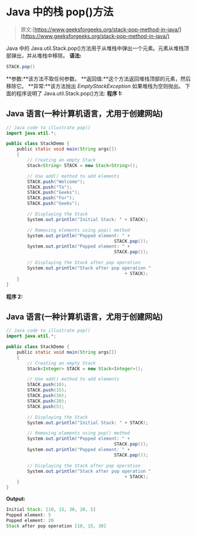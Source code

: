 # Java 中的栈 pop()方法

> 原文:[https://www.geeksforgeeks.org/stack-pop-method-in-java/](https://www.geeksforgeeks.org/stack-pop-method-in-java/)

Java 中的 Java.util.Stack.pop()方法用于从堆栈中弹出一个元素。元素从堆栈顶部弹出，并从堆栈中移除。
**语法:**

```java
STACK.pop()
```

**参数:**该方法不取任何参数。
**返回值:**这个方法返回堆栈顶部的元素，然后移除它。
**异常:**该方法抛出 *EmptyStackException* 如果堆栈为空则抛出。
下面的程序说明了 Java.util.Stack.pop()方法:
**程序 1:**

## Java 语言(一种计算机语言，尤用于创建网站)

```java
// Java code to illustrate pop()
import java.util.*;

public class StackDemo {
    public static void main(String args[])
    {
        // Creating an empty Stack
        Stack<String> STACK = new Stack<String>();

        // Use add() method to add elements
        STACK.push("Welcome");
        STACK.push("To");
        STACK.push("Geeks");
        STACK.push("For");
        STACK.push("Geeks");

        // Displaying the Stack
        System.out.println("Initial Stack: " + STACK);

        // Removing elements using pop() method
        System.out.println("Popped element: " +
                                         STACK.pop());
        System.out.println("Popped element: " +
                                         STACK.pop());

        // Displaying the Stack after pop operation
        System.out.println("Stack after pop operation "
                                             + STACK);
    }
}
```

**程序 2:**

## Java 语言(一种计算机语言，尤用于创建网站)

```java
// Java code to illustrate pop()
import java.util.*;

public class StackDemo {
    public static void main(String args[])
    {
        // Creating an empty Stack
        Stack<Integer> STACK = new Stack<Integer>();

        // Use add() method to add elements
        STACK.push(10);
        STACK.push(15);
        STACK.push(30);
        STACK.push(20);
        STACK.push(5);

        // Displaying the Stack
        System.out.println("Initial Stack: " + STACK);

        // Removing elements using pop() method
        System.out.println("Popped element: " +
                                         STACK.pop());
        System.out.println("Popped element: " +
                                         STACK.pop());

        // Displaying the Stack after pop operation
        System.out.println("Stack after pop operation "
                                             + STACK);
    }
}
```

**Output:** 

```java
Initial Stack: [10, 15, 30, 20, 5]
Popped element: 5
Popped element: 20
Stack after pop operation [10, 15, 30]
```